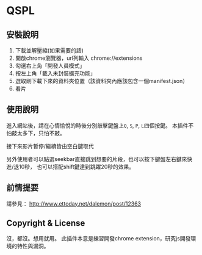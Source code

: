 QSPL
====

安裝說明
---

1. 下載並解壓縮(如果需要的話)
2. 開啟chrome瀏覽器，url列輸入 chrome://extensions
3. 勾選右上角「開發人員模式」
4. 按左上角「載入未封裝擴充功能」
5. 選取剛下載下來的資料夾位置（該資料夾內應該包含一個manifest.json）
6. 看片

使用說明
----

進入網站後，請在心情愉悅的時後分別敲擊鍵盤上`Q`, `S`, `P`, `L`四個按鍵。
本插件不怕敲太多下，只怕不敲。

接下來影片暫停/繼續皆由空白鍵取代

另外使用者可以點選seekbar直接跳到想要的片段，也可以按下鍵盤左右鍵來快進/退10秒，
也可以搭配shift鍵達到跳躍20秒的效果。

前情提要
----
請參見： http://www.ettoday.net/dalemon/post/12363


Copyright & License
----
沒，都沒。想用就用。
此插件本意是練習開發chrome extension，研究js開發環境的特性與漏洞。

